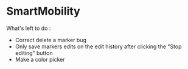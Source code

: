 # SmartMobility
What's left to do :
- Correct delete a marker bug
- Only save markers edits on the edit history after clicking the "Stop editing" button
- Make a color picker

